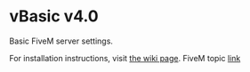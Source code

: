 # vBasic v4.0
Basic FiveM server settings.

For installation instructions, visit [the wiki page](https://github.com/TomGrobbe/vBasic/wiki).
FiveM topic [link](https://forum.fivem.net/t/release-vbasic-v2-3-basic-server-settings-configuration/46884)

